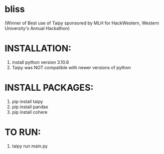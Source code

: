 ﻿# bliss
 (Winner of Best use of Taipy sponsored by MLH for HackWestern, Western University's Annual Hackathon)

# INSTALLATION:
1. install python version 3.10.6
2. Taipy was NOT compatible with newer versions of python 

# INSTALL PACKAGES:
1. pip install taipy
2. pip install pandas
3. pip install cohere

# TO RUN:
1. taipy run main.py
